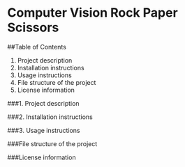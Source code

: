 # Computer Vision Rock Paper Scissors

##Table of Contents
1. Project description
2. Installation instructions
3. Usage instructions
4. File structure of the project
5. License information

###1. Project description


###2. Installation instructions


###3. Usage instructions


###File structure of the project


###License information
